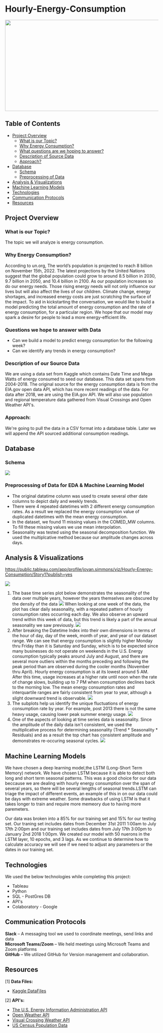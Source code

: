 # Hourly-Energy-Consumption
<img src="Resources/Static/Images/energy.jpg" align="center" height="300" width="1200">


## Table of Contents
- [Project Overview](#ProjectOverview)
  * [What is our Topic?](#WhatTopic)
  * [Why Energy Consumption?](#WhyEnergyConsumption)
  * [What questions are we hoping to answer?](#Questions)
  * [Description of Source Data](#DescriptionOfSourceData)
  * [Approach?](#Approach)
- [Database](#Database)
  * [Schema](#DBSchema)
  * [Preprocessing of Data](#Preprocessing)
- [Analysis & Visualizations](#Analysis)
- [Machine Learning Models](#MachineLearningModel)
- [Technologies](#Technologies)
- [Communication Protocols](#CommunicationProtocols)
- [Resources](#Resources)

## <a name="ProjectOverview"></a> Project Overview

### <a name="WhatTopic"></a> What is our Topic? 
The topic we will analyze is energy consumption.

### <a name="WhyEnergyConsumption"></a> Why Energy Consumption?
According to un.org, The world’s population is projected to reach 8 billion on November 15th, 2022.  The latest projections by the United Nations suggest that the global population could grow to around 8.5 billion in 2030, 9.7 billion in 2050, and 10.4 billion in 2100.  As our population increases so do our energy needs.  Those rising energy needs will not only influence our lives but will also affect the lives of our children.  Climate change, energy shortages, and increased energy costs are just scratching the surface of the impact.  To aid in kickstarting the conversation, we would like to build a model predicting the total amount of energy consumption and the rate of energy consumption, for a particular region.  We hope that our model may spark a desire for people to lead a more energy-efficient life.

### <a name="Questions"></a> Questions we hope to answer with Data
* Can we build a model to predict energy consumption for the following week?
* Can we identify any trends in energy consumption?

### <a name="DescriptionOfSourceData"></a> Description of our Source Data
We are using a data set from Kaggle which contains Date Time and Mega Watts of energy consumed to seed our database.  This data set spans from 2004-2018.  The original source for the energy consumption data is from the EIA.gov open data API, which has more recent readings of the data. For data after 2018, we are using the EIA.gov API.  We will also use population and regional temperature data gathered from Visual Crossings and Open Weather API's.

### <a name="Approach"></a> Approach:
We're going to pull the data in a CSV format into a database table. Later we will append the API sourced additional consumption readings.

## <a name="Database"></a> Database

### <a name="DBSchema"></a> Schema
<img src="Resources/Static/Images/Updated_Schema_Seg_2.png">

### <a name="Preprocessing"></a> Preprocessing of Data for EDA & Machine Learning Model
* The original datatime column was used to create several other date columns to depict daily and weekly trends. 
* There were 4 repeated datetimes with 2 different energy comsumption rates. As a result we replaced the energy consumption value of duplicated datetimes with the mean energy consumption. 
* In the dataset, we found 11 missing values in the COMED_MW columns. To fill these missing values we use mean interpolation.
* Seasonality was tested using the seasonal decomposition function. We used the multiplcative method because our amplitude changes across days. 

## <a name="Analysis"></a> Analysis & Visualizations

https://public.tableau.com/app/profile/jovan.simmons/viz/Hourly-Energy-Consumption/Story1?publish=yes

<img src="Resources/Static/Images/Box_Plots.png">


  1. The base time series plot below demonstrates the seasonality of the data over multiple years, however the years themselves are obscured by the density of the data
    <img src="https://github.com/jovansgit/Hourly-Energy-Consumption/blob/main/New%20folder/time_series_plot.png">
  When looking at one week of the data, the plot has clear daily seasonality, with a repeated pattern of hourly consumption rates occurring each day. We also observe an upward trend within this week of data, but this trend is likely a part of the annual seasonality we saw previously.
    <img src="https://github.com/jovansgit/Hourly-Energy-Consumption/blob/main/New%20folder/time_series_week_plot.png">
  2.  After breaking the Datetime Index into their own dimensions in terms of the hour of day, day of the week, month of year, and year of our dataset range. We can see that energy consumption is slightly higher Monday thru Friday than it is Saturday and Sunday, which is to be expected since many businesses do not operate on weekends in the U.S. Energy consumption typically peaks around July and August, and there are several more outliers within the months preceding and following the peak period than are observed during the cooler months (November thru April). Hourly energy consumption is at its lowest around 5 AM. After this time, usage increases at a higher rate until noon when the rate of change slows, building up to 7 PM when consumption declines back to the morning low. The mean energy consumption rates and interquartile ranges are fairly consistent from year to year, although a slight downward trend is observable.
    <img src="https://github.com/jovansgit/Hourly-Energy-Consumption/blob/main/New%20folder/boxplots.png">
  3.  The subplots help us identify the unique fluctuations of energy consumption rate by year. For example, post 2013 there is not the same heavy usage, causing lower peak summer energy usage.
    <img src="https://github.com/jovansgit/Hourly-Energy-Consumption/blob/main/New%20folder/seasonal_subplots.png">
  4.  One of the aspects of looking at time series data is seasonality. Since the amplitude of the daily data isn't consistent, we used 
  the multiplicative process for determining seasonality (Trend * Seasonality * Residuals) and as a result the top chart has consistent amplitude and demonstrates re-occuring seasonal cycles.
    <img src="https://github.com/jovansgit/Hourly-Energy-Consumption/blob/main/New%20folder/multiplicative_decomp.png">

## <a name="MachineLearningModel"></a> Machine Learning Models
  We have chosen a deep learning model,the LSTM (Long-Short Term Memory) network. We have chosen LSTM because it is able to detect both long and short term seasonal patterns. This was a good choice for our data beccause we are dealing with hourly energy consumption over the span of several years, so there will be several lengths  of seasonal trends.LSTM can triage the impact of different events, an example of this in on our data could be days with extreme weather. Some drawbacks of using LSTM is that it takes longer to train and require more memeory due to having more paremeters.
 
 Our data was broken into a 85% for our training set and 15% for our testing set. Our traning set includes dates from December 31st 2011 1:00am to July 17th 2:00pm and our training set includes dates from July 17th 3:00pm to January 2nd 2018 1:00pm.  We created our model with 50 nuerons in the LSTM layer, 10 epochs, and 3 lags. As we continue to determine how to calculate accuracy we will see if we need to adjust any parameters or the dates in our training set. 
 
## <a name="Technologies"></a> Technologies

We used the below technologies while completing this project:

- Tableau
- Python
- SQL - PostGres DB
- API's
- Colaboratory - Google

## <a name="CommunicationProtocols"></a> Communication Protocols

**Slack** – A messaging tool we used to coordinate meetings, send links and data <br>
**Microsoft Teams/Zoom** – We held meetings using Microsoft Teams and Zoom platforms <br>
**GitHub** – We utilized GitHub for Version management and collaboration. <br>

## <a name="Resources"></a> Resources

[1] **Data Files:** <br>
- [Kaggle DataFiles](Resources/DataFiles) <br>

[2] **API's:** <br>
- [The U.S. Energy Information Administration API](https://www.eia.gov/opendata/)
- [Open Weather API](https://openweathermap.org/api) <br>
- [Visual Crossing Weather API](https://www.visualcrossing.com/weather-api) <br>
- [US Census Population Data](https://www.census.gov/data/developers/data-sets/popest-popproj/popest.html) <br>


